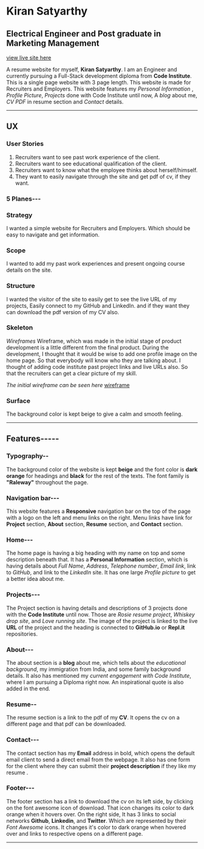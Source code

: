 # Kiran Satyarthy
## Electrical Engineer and Post graduate in Marketing Management

[view live site here]()


 A resume website for myself, **Kiran Satyarthy**. I am an Engineer and currently pursuing a Full-Stack development diploma from **Code Institute**. 
 This is a single page website with 3 page length. This website is made for Recruiters and Employers. This website features my *Personal Information* , *Profile Picture*,
  *Projects* done with Code Institute until now, A *blog* about me, *CV PDF* in resume section and *Contact* details.
<hr>

  ## UX

 ### **User Stories**

 1. Recruiters want to see past work experience of the client.
 2. Recruiters want to see educational qualification of the client.
 3. Recruiters want to know what the employee thinks about herself/himself.
 4. They want to easily navigate through the site and get pdf of cv, if they want.

 ### **5 Planes**---

### **Strategy**
  I wanted a simple website for Recruiters and Employers. Which should be easy to navigate and get information.

### **Scope**
  I wanted to add my past work experiences and present ongoing course details on the site.

### **Structure**
 I wanted the visitor of the site to easily get to see the live URL of my projects, 
 Easily connect to my GitHub and LinkedIn. and if they want they can download the pdf version of my CV also.

### **Skeleton**
 *Wireframes*
 Wireframe, which was made in the initial stage of product development is a little different from the final product.
During the development, I thought that it would be wise to add one profile image on the home page.
 So that everybody will know who they are talking about. I thought of adding code institute past project links and live URLs also.
  So that the recruiters can get a clear picture of my skill.

*The initial wireframe can be seen here*  [wireframe](assets/docs/wireframe.pdf)

### **Surface**
 The background color is kept beige to give a calm and smooth feeling. 
<hr>

## Features-----

### **Typography**--
The background color of the website is kept **beige** and the font color is **dark orange** for headings and **black** for the rest of the texts. 
The font family is **"Raleway"** throughout the page. 

### **Navigation bar**---
This website features a **Responsive** navigation bar on the top of the page with a logo on the left and menu links on the right. Menu links have
link for **Project** section, **About** section, **Resume** section, and **Contact** section.

### **Home**---
The home page is having a big heading with my name on top and some description beneath that.
It has a **Personal Information** section, which is having details about *Full Name*, *Address*, *Telephone number*, *Email link*, link to *GitHub*, 
and link to the *LinkedIn* site. It has one large *Profile picture* to get a better idea about me.

### **Projects**---
The Project section is having details and descriptions of 3 projects done with the **Code Institute** until now. Those are *Rosie resume project*, *Whiskey drop site*,
 and *Love running site*. The image of the project is linked to the live **URL** of the project and the heading is connected to **GitHub.io** or **Repl.it** repositories.

### **About**---
The about section is a **blog** about me, which tells about the *educational background*, my immigration from India, and some family background details.
 It also has mentioned my *current engagement with Code Institute*, where I am pursuing a Diploma right now. An inspirational quote is also added in the end.

### **Resume**--
The resume section is a link to the pdf of my **CV**. It opens the cv on a different page and that pdf can be downloaded.

### **Contact**---
The contact section has my **Email** address in bold, which opens the default email client to send a direct email from the webpage.
It also has one form for the client where they can submit their **project description** if they like my resume .

### **Footer**---
The footer section has a link to download the cv on its left side, by clicking on the font awesome icon of download. That icon changes its color to dark orange when it hovers over.
On the right side, It has 3 links to social networks **Github**, **Linkedin**, and **Twitter**. Which are represented by their *Font Awesome* icons.
 It changes it's color to dark orange when hovered over and links to respective opens on a different page.
 <hr>
























